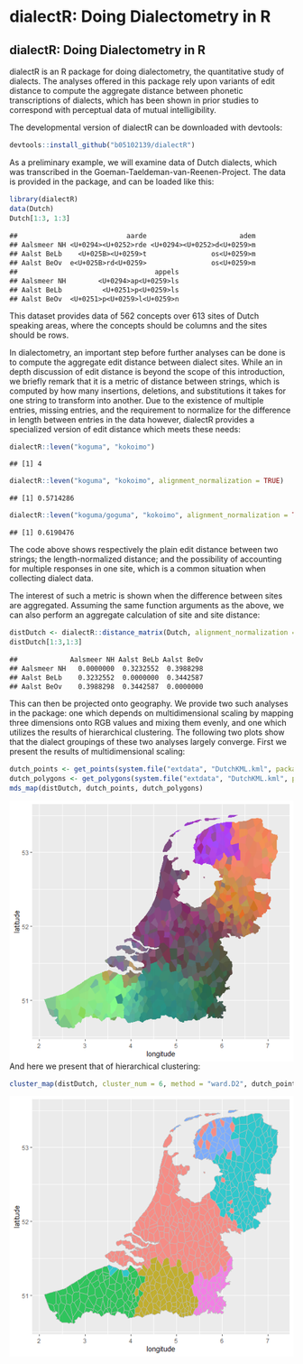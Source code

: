 dialectR: Doing Dialectometry in R
================

## dialectR: Doing Dialectometry in R

dialectR is an R package for doing dialectometry, the quantitative study
of dialects. The analyses offered in this package rely upon variants of
edit distance to compute the aggregate distance between phonetic
transcriptions of dialects, which has been shown in prior studies to
correspond with perceptual data of mutual intelligibility.

The developmental version of dialectR can be downloaded with devtools:

``` r
devtools::install_github("b05102139/dialectR")
```

As a preliminary example, we will examine data of Dutch dialects, which
was transcribed in the Goeman-Taeldeman-van-Reenen-Project. The data is
provided in the package, and can be loaded like this:

``` r
library(dialectR)
data(Dutch)
Dutch[1:3, 1:3]
```

    ##                           aarde                       adem
    ## Aalsmeer NH <U+0294><U+0252>rde <U+0294><U+0252>d<U+0259>m
    ## Aalst BeLb    <U+025B><U+0259>t                os<U+0259>m
    ## Aalst BeOv  e<U+025B>rd<U+0259>                os<U+0259>m
    ##                                  appels
    ## Aalsmeer NH        <U+0294>ap<U+0259>ls
    ## Aalst BeLb          <U+0251>p<U+0259>ls
    ## Aalst BeOv  <U+0251>p<U+0259>l<U+0259>n

This dataset provides data of 562 concepts over 613 sites of Dutch
speaking areas, where the concepts should be columns and the sites
should be rows.

In dialectometry, an important step before further analyses can be done
is to compute the aggregate edit distance between dialect sites. While
an in depth discussion of edit distance is beyond the scope of this
introduction, we briefly remark that it is a metric of distance between
strings, which is computed by how many insertions, deletions, and
substitutions it takes for one string to transform into another. Due to
the existence of multiple entries, missing entries, and the requirement
to normalize for the difference in length between entries in the data
however, dialectR provides a specialized version of edit distance which
meets these needs:

``` r
dialectR::leven("koguma", "kokoimo")
```

    ## [1] 4

``` r
dialectR::leven("koguma", "kokoimo", alignment_normalization = TRUE)
```

    ## [1] 0.5714286

``` r
dialectR::leven("koguma/goguma", "kokoimo", alignment_normalization = TRUE, delim = "/")
```

    ## [1] 0.6190476

The code above shows respectively the plain edit distance between two
strings; the length-normalized distance; and the possibility of
accounting for multiple responses in one site, which is a common
situation when collecting dialect data.

The interest of such a metric is shown when the difference between sites
are aggregated. Assuming the same function arguments as the above, we
can also perform an aggregate calculation of site and site distance:

``` r
distDutch <- dialectR::distance_matrix(Dutch, alignment_normalization = TRUE)
distDutch[1:3,1:3]
```

    ##             Aalsmeer NH Aalst BeLb Aalst BeOv
    ## Aalsmeer NH   0.0000000  0.3232552  0.3988298
    ## Aalst BeLb    0.3232552  0.0000000  0.3442587
    ## Aalst BeOv    0.3988298  0.3442587  0.0000000

This can then be projected onto geography. We provide two such analyses
in the package: one which depends on multidimensional scaling by mapping
three dimensions onto RGB values and mixing them evenly, and one which
utilizes the results of hierarchical clustering. The following two plots
show that the dialect groupings of these two analyses largely converge.
First we present the results of multidimensional scaling:

``` r
dutch_points <- get_points(system.file("extdata", "DutchKML.kml", package="dialectR"))
dutch_polygons <- get_polygons(system.file("extdata", "DutchKML.kml", package="dialectR"))
mds_map(distDutch, dutch_points, dutch_polygons)
```

<img src="README_files/figure-gfm/unnamed-chunk-5-1.png" style="display: block; margin: auto;" />
And here we present that of hierarchical clustering:

``` r
cluster_map(distDutch, cluster_num = 6, method = "ward.D2", dutch_points, dutch_polygons)
```

<img src="README_files/figure-gfm/unnamed-chunk-6-1.png" style="display: block; margin: auto;" />
